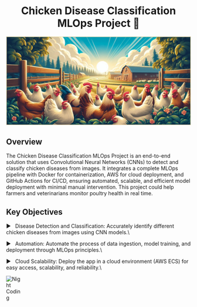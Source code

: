 <h1 align="center">Chicken Disease Classification MLOps Project 🐔</h1>

<p align="center">
  <img src="https://github.com/JSaez97/JSaez97/blob/assets/chicken_disease_banner.png" alt="Javier_Saez_Banner">
</p>

<h2 align="left">Overview</h2>

The Chicken Disease Classification MLOps Project is an end-to-end solution that uses Convolutional Neural Networks (CNNs) to detect and classify chicken diseases from images. It integrates a complete MLOps pipeline with Docker for containerization, AWS for cloud deployment, and GitHub Actions for CI/CD, ensuring automated, scalable, and efficient model deployment with minimal manual intervention. This project could help farmers and veterinarians monitor poultry health in real time.

<h2 align="left">Key Objectives</h2>

▶️  &nbsp;Disease Detection and Classification: Accurately identify different chicken diseases from images using CNN models.\

▶️  &nbsp;Automation: Automate the process of data ingestion, model training, and deployment through MLOps principles.\

▶️  &nbsp;Cloud Scalability: Deploy the app in a cloud environment (AWS ECS) for easy access, scalability, and reliability.\

<img alt="Night Coding" src="./assets/Hand%20Wave.gif" width='40' align="left"/><h2></h2>
